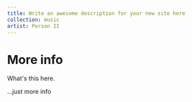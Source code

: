 ```yaml
---
title: Write an awesome description for your new site here
collection: music
artist: Person II
---
```


# More info 

What's this here.

...just more info